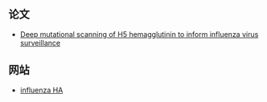 ## 论文
- [Deep mutational scanning of H5 hemagglutinin to inform influenza virus surveillance](https://www.biorxiv.org/content/10.1101/2024.05.23.595634v1.full)

## 网站
- [influenza HA](https://dms-vep.org/Flu_H5_American-Wigeon_South-Carolina_2021-H5N1_DMS/)  


